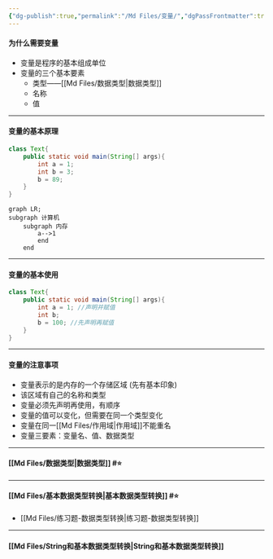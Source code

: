 ```yaml
---
{"dg-publish":true,"permalink":"/Md Files/变量/","dgPassFrontmatter":true}
---
```



#### 为什么需要变量
- 变量是程序的基本组成单位 
- 变量的三个基本要素 
	- 类型——[[Md Files/数据类型\|数据类型]] 
	- 名称
	- 值
---
#### 变量的基本原理
```java
class Text{
	public static void main(String[] args){
		int a = 1;
		int b = 3;
		b = 89;
	}
}
```
```mermaid
graph LR;
subgraph 计算机
	subgraph 内存
		a-->1
		end
	end
```
---
#### 变量的基本使用

```java
class Text{
	public static void main(String[] args){
		int a = 1; //声明并赋值
		int b;
		b = 100; //先声明再赋值
	}
}
```
---
#### 变量的注意事项
- 变量表示的是内存的一个存储区域 (先有基本印象)
- 该区域有自己的名称和类型
- 变量必须先声明再使用，有顺序
- 变量的值可以变化，但需要在同一个类型变化
- 变量在同一[[Md Files/作用域\|作用域]]不能重名
- 变量三要素：变量名、值、数据类型
---
#### [[Md Files/数据类型\|数据类型]] #⭐️ 

---
#### [[Md Files/基本数据类型转换\|基本数据类型转换]] #⭐️ 
- [[Md Files/练习题-数据类型转换\|练习题-数据类型转换]] 
---
#### [[Md Files/String和基本数据类型转换\|String和基本数据类型转换]] 

